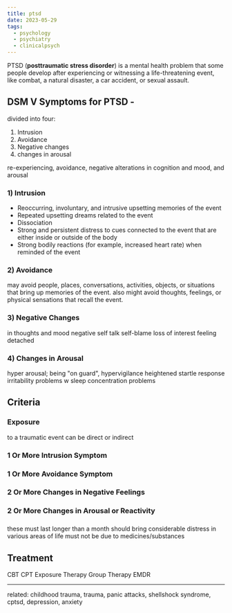 ```yaml
---
title: ptsd
date: 2023-05-29
tags:
  - psychology
  - psychiatry
  - clinicalpsych
---
```


PTSD (**posttraumatic stress disorder**) is a mental health problem that some people develop after experiencing or witnessing a life-threatening event, like combat, a natural disaster, a car accident, or sexual assault.


## DSM V Symptoms for PTSD -
divided into four: 
1) Intrusion
2) Avoidance
3) Negative changes
4) changes in arousal

re-experiencing, avoidance, negative alterations in cognition and mood, and arousal
### 1) Intrusion
-   Reoccurring, involuntary, and intrusive upsetting memories of the event
-  Repeated upsetting dreams related to the event
- Dissociation 
-   Strong and persistent distress to cues connected to the event that are either inside or outside of the body
-   Strong bodily reactions (for example, increased heart rate) when reminded of the event

### 2) Avoidance
   may avoid people, places, conversations, activities, objects, or situations that bring up memories of the event. 
    also might avoid thoughts, feelings, or physical sensations that recall the event.

### 3) Negative Changes
   in thoughts and mood
   negative self talk
   self-blame
   loss of interest
   feeling detached
   
### 4) Changes in Arousal
   hyper arousal; being "on guard", hypervigilance
   heightened startle response
   irritability
   problems w sleep 
   concentration problems

## Criteria
### Exposure
to a traumatic event 
can be direct or indirect 
### 1 Or More Intrusion Symptom
### 1 Or More Avoidance Symptom
### 2 Or More Changes in Negative Feelings
### 2 Or More Changes in Arousal or Reactivity
###
these must last longer than a month
should bring considerable distress in various areas of life
must not be due to medicines/substances

## Treatment
CBT
CPT
Exposure Therapy
Group Therapy
EMDR

---
related: childhood trauma, trauma, panic attacks, shellshock syndrome, cptsd, depression, anxiety

